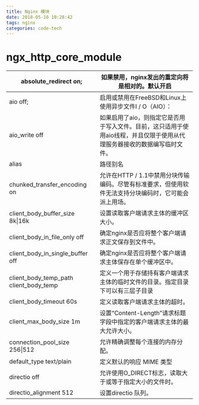 ```yaml
---
title: Nginx 模块
date: 2018-05-10 10:28:42
tags: nginx
categories: code-tech
---
```


# ngx_http_core_module

<!-- more -->

| absolute_redirect on;                  | 如果禁用，nginx发出的重定向将是相对的。默认开启              |
| -------------------------------------- | ------------------------------------------------------------ |
| aio off;                               | 启用或禁用在FreeBSD和Linux上使用异步文件I / O（AIO）：       |
| aio_write off                          | 如果启用了aio，则指定它是否用于写入文件。目前，这只适用于使用aio线程，并且仅限于使用从代理服务器接收的数据编写临时文件。 |
| alias                                  | 路径别名                                                     |
| chunked_transfer_encoding on           | 允许在HTTP / 1.1中禁用分块传输编码。尽管有标准要求，但使用软件无法支持分块编码时，它可能会派上用场。 |
| client_body_buffer_size 8k\|16k        | 设置读取客户端请求主体的缓冲区大小。                         |
| client_body_in_file_only off           | 确定nginx是否应将整个客户端请求正文保存到文件中。            |
| client_body_in_single_buffer off       | 确定nginx是否应将整个客户端请求主体保存在单个缓冲区中。      |
| client_body_temp_path client_body_temp | 定义一个用于存储持有客户端请求主体的临时文件的目录。指定目录下可以有三层子目录 |
| client_body_timeout 60s                | 定义读取客户端请求主体的超时。                               |
| client_max_body_size 1m                | 设置“Content-Length”请求标题字段中指定的客户端请求主体的最大允许大小。 |
| connection_pool_size 256\|512          | 允许精确调整每个连接的内存分配。                             |
| default_type text/plain                | 定义默认的响应 MIME 类型                                     |
| directio off                           | 允许使用O_DIRECT标志，读取大于或等于指定大小的文件时。       |
| directio_alignment 512                 | 设置directio 队列。                                          |



